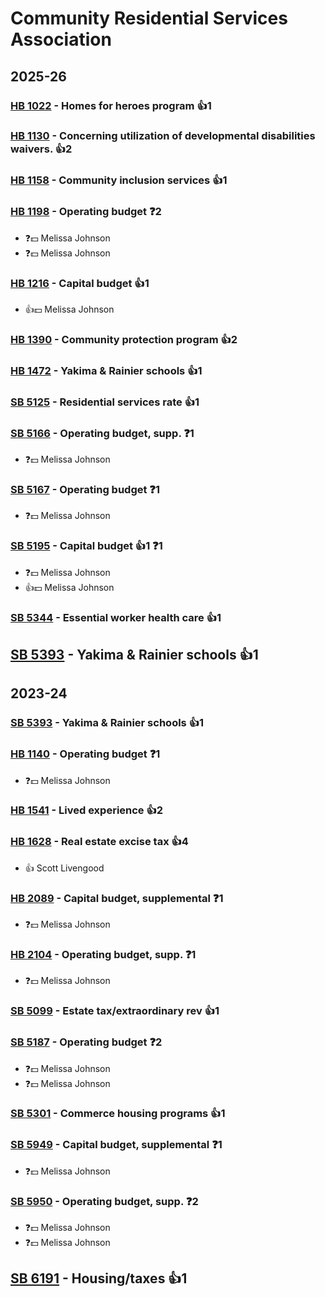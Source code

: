 # Community Residential Services Association
## 2025-26

### [HB 1022](/bill/2025-26/hb/1022/) - Homes for heroes program 👍1  

### [HB 1130](/bill/2025-26/hb/1130/) - Concerning utilization of developmental disabilities waivers. 👍2  

### [HB 1158](/bill/2025-26/hb/1158/) - Community inclusion services 👍1  

### [HB 1198](/bill/2025-26/hb/1198/) - Operating budget   ❓2
* ❓💵 Melissa Johnson
* ❓💵 Melissa Johnson

### [HB 1216](/bill/2025-26/hb/1216/) - Capital budget 👍1  
* 👍💵 Melissa Johnson

### [HB 1390](/bill/2025-26/hb/1390/) - Community protection program 👍2  

### [HB 1472](/bill/2025-26/hb/1472/) - Yakima & Rainier schools 👍1  

### [SB 5125](/bill/2025-26/sb/5125/) - Residential services rate 👍1  

### [SB 5166](/bill/2025-26/sb/5166/) - Operating budget, supp.   ❓1
* ❓💵 Melissa Johnson

### [SB 5167](/bill/2025-26/sb/5167/) - Operating budget   ❓1
* ❓💵 Melissa Johnson

### [SB 5195](/bill/2025-26/sb/5195/) - Capital budget 👍1  ❓1
* ❓💵 Melissa Johnson
* 👍💵 Melissa Johnson

### [SB 5344](/bill/2025-26/sb/5344/) - Essential worker health care 👍1  

## [SB 5393](/bill/2025-26/sb/5393/) - Yakima & Rainier schools 👍1  

## 2023-24

### [SB 5393](/bill/2023-24/sb/5393/) - Yakima & Rainier schools 👍1  

### [HB 1140](/bill/2023-24/hb/1140/) - Operating budget   ❓1
* ❓💵 Melissa Johnson

### [HB 1541](/bill/2023-24/hb/1541/) - Lived experience 👍2  

### [HB 1628](/bill/2023-24/hb/1628/) - Real estate excise tax 👍4  
* 👍 Scott Livengood

### [HB 2089](/bill/2023-24/hb/2089/) - Capital budget, supplemental   ❓1
* ❓💵 Melissa Johnson

### [HB 2104](/bill/2023-24/hb/2104/) - Operating budget, supp.   ❓1
* ❓💵 Melissa Johnson

### [SB 5099](/bill/2023-24/sb/5099/) - Estate tax/extraordinary rev 👍1  

### [SB 5187](/bill/2023-24/sb/5187/) - Operating budget   ❓2
* ❓💵 Melissa Johnson
* ❓💵 Melissa Johnson

### [SB 5301](/bill/2023-24/sb/5301/) - Commerce housing programs 👍1  

### [SB 5949](/bill/2023-24/sb/5949/) - Capital budget, supplemental   ❓1
* ❓💵 Melissa Johnson

### [SB 5950](/bill/2023-24/sb/5950/) - Operating budget, supp.   ❓2
* ❓💵 Melissa Johnson
* ❓💵 Melissa Johnson

## [SB 6191](/bill/2023-24/sb/6191/) - Housing/taxes 👍1  
